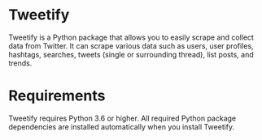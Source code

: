 # Tweetify

Tweetify is a Python package that allows you to easily scrape and collect data from Twitter. It can scrape various data such as users, user profiles, hashtags, searches, tweets (single or surrounding thread), list posts, and trends.

# Requirements
Tweetify requires Python 3.6 or higher. All required Python package dependencies are installed automatically when you install Tweetify.
